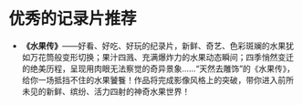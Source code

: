 # 优秀的记录片推荐

+ **《水果传》**——好看、好吃、好玩的纪录片，新鲜、奇艺、色彩斑斓的水果犹如万花筒般变形切换；果汁四溅、充满爆炸力的水果动态瞬间；四季悄然变迁的绝美历程，呈现用肉眼无法察觉的奇异景象……“天然去雕饰”的《水果传》，给你一场抵挡不住的水果饕餮！作品将完成影像风格上的突破，带你进入前所未见的新鲜、缤纷、活力四射的神奇水果世界！